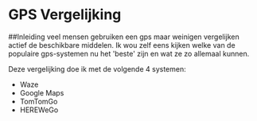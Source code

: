 # GPS Vergelijking

##Inleiding
veel mensen gebruiken een gps maar weinigen vergelijken actief de beschikbare middelen. Ik wou zelf eens kijken welke van de populaire gps-systemen nu het 'beste' zijn en wat ze zo allemaal kunnen.

Deze vergelijking doe ik met de volgende 4 systemen:
- Waze
- Google Maps
- TomTomGo
- HEREWeGo
